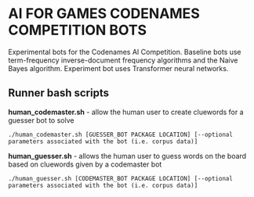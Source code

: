 # AI FOR GAMES CODENAMES COMPETITION BOTS

Experimental bots for the Codenames AI Competition. Baseline bots use term-frequency inverse-document frequency algorithms and the Naive Bayes algorithm. Experiment bot uses Transformer neural networks.

## Runner bash scripts

**human_codemaster.sh** - allow the human user to create cluewords for a guesser bot to solve
```
./human_codemaster.sh [GUESSER_BOT PACKAGE LOCATION] [--optional parameters associated with the bot (i.e. corpus data)]
```

**human_guesser.sh** - allows the human user to guess words on the board based on cluewords given by a codemaster bot
```
./human_guesser.sh [CODEMASTER_BOT PACKAGE LOCATION] [--optional parameters associated with the bot (i.e. corpus data)]
```

